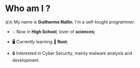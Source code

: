 # Who am I ?

🇧🇷 My name is **Guilherme Nallin**. I'm a self-tought _programmer_.

- 💡 Now in **High School**, lover of **sciences**;

- 🖥️ Currently learning **🦀 Rust**;

- 🔒 Interested in Cyber Security, mainly malware analysis and development.
